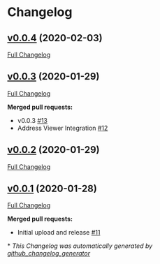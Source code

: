 # Changelog

## [v0.0.4](https://github.com/TokenUnion/union-marketplace-icf-grant/tree/v0.0.4) (2020-02-03)

[Full Changelog](https://github.com/TokenUnion/union-marketplace-icf-grant/compare/v0.0.3...v0.0.4)

## [v0.0.3](https://github.com/TokenUnion/union-marketplace-icf-grant/tree/v0.0.3) (2020-01-29)

[Full Changelog](https://github.com/TokenUnion/union-marketplace-icf-grant/compare/v0.0.2...v0.0.3)

**Merged pull requests:**

- v0.0.3 [\#13](https://github.com/TokenUnion/union-marketplace-icf-grant/pull/13)
- Address Viewer Integration [\#12](https://github.com/TokenUnion/union-marketplace-icf-grant/pull/12)

## [v0.0.2](https://github.com/TokenUnion/union-marketplace-icf-grant/tree/v0.0.2) (2020-01-29)

[Full Changelog](https://github.com/TokenUnion/union-marketplace-icf-grant/compare/v0.0.1...v0.0.2)

## [v0.0.1](https://github.com/TokenUnion/union-marketplace-icf-grant/tree/v0.0.1) (2020-01-28)

[Full Changelog](https://github.com/TokenUnion/union-marketplace-icf-grant/compare/614e2626e93defc34edd51ad1c95db01c57d016f...v0.0.1)

**Merged pull requests:**

- Initial upload and release [\#11](https://github.com/TokenUnion/union-marketplace-icf-grant/pull/11)



\* *This Changelog was automatically generated by [github_changelog_generator](https://github.com/github-changelog-generator/github-changelog-generator)*
